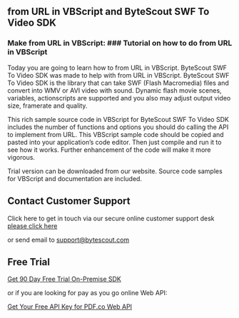 ## from URL in VBScript and ByteScout SWF To Video SDK

### Make from URL in VBScript: ### Tutorial on how to do from URL in VBScript

Today you are going to learn how to from URL in VBScript. ByteScout SWF To Video SDK was made to help with from URL in VBScript. ByteScout SWF To Video SDK is the library that can take SWF (Flash Macromedia) files and convert into WMV or AVI video with sound. Dynamic flash movie scenes, variables, actionscripts are supported and you also may adjust output video size, framerate and quality.

This rich sample source code in VBScript for ByteScout SWF To Video SDK includes the number of functions and options you should do calling the API to implement from URL. This VBScript sample code should be copied and pasted into your application’s code editor. Then just compile and run it to see how it works. Further enhancement of the code will make it more vigorous.

Trial version can be downloaded from our website. Source code samples for VBScript and documentation are included.

## Contact Customer Support

Click here to get in touch via our secure online customer support desk [please click here](https://bytescout.zendesk.com/hc/en-us/requests/new?subject=ByteScout%20SWF%20To%20Video%20SDK%20Question)

or send email to [support@bytescout.com](mailto:support@bytescout.com?subject=ByteScout%20SWF%20To%20Video%20SDK%20Question) 

## Free Trial

[Get 90 Day Free Trial On-Premise SDK](https://bytescout.com/download/web-installer?utm_source=github-readme)

or if you are looking for pay as you go online Web API:

[Get Your Free API Key for PDF.co Web API](https://pdf.co/documentation/api?utm_source=github-readme)